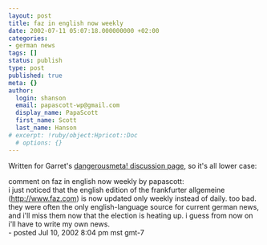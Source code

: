 ```yaml
---
layout: post
title: faz in english now weekly
date: 2002-07-11 05:07:18.000000000 +02:00
categories:
- german news
tags: []
status: publish
type: post
published: true
meta: {}
author:
  login: shanson
  email: papascott-wp@gmail.com
  display_name: PapaScott
  first_name: Scott
  last_name: Hanson
# excerpt: !ruby/object:Hpricot::Doc
  # options: {}
---
```

<p>Written for Garret's <a href="http://www.dangerousmeta.com/discuss">dangerousmeta! discussion page</a>, so it's all lower case:</p>
<p>comment on faz in english now weekly by papascott:<br />
i just noticed that the english edition of the frankfurter allgemeine (<a href="http://www.faz.com">http://www.faz.com</a>) is now updated only weekly instead of daily. too bad. they were often the only english-language source for current german news, and i'll miss them now that the election is heating up. i guess from now on i'll have to write my own news.<br />
- posted Jul 10, 2002 8:04 pm mst gmt-7</p>
